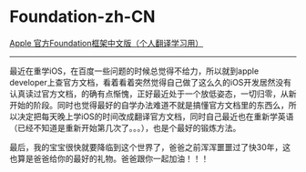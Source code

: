 # Foundation-zh-CN
[Apple 官方Foundation框架中文版（个人翻译学习用）](foundation.md)
***
最近在重学iOS，在百度一些问题的时候总觉得不给力，所以就到apple developer上查官方文档，看着看着突然觉得自己做了这么久的iOS开发居然没有认真读过官方文档，的确有点惭愧，正好最近处于一个放低姿态，一切归零，从新开始的阶段。同时也觉得最好的自学办法难道不就是搞懂官方文档里的东西么，所以决定把每天晚上学iOS的时间改成翻译官方文档，同时自己最近也在重新学英语（已经不知道是重新开始第几次了。。。），也是个最好的锻炼方法。

最后，我的宝宝很快就要降临到这个世界了，爸爸之前浑浑噩噩过了快30年，这也算是爸爸给你的最好的礼物。爸爸跟你一起加油！！！